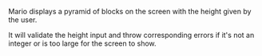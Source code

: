 Mario displays a pyramid of blocks on the screen with the height given by the user.

It will validate the height input and throw corresponding errors if it's not an integer or is too large for the screen to show.
